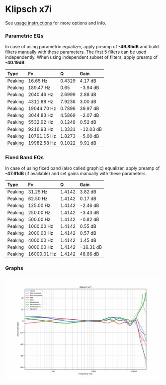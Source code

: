 # Klipsch x7i
See [usage instructions](https://github.com/jaakkopasanen/AutoEq#usage) for more options and info.

### Parametric EQs
In case of using parametric equalizer, apply preamp of **-49.85dB** and build filters manually
with these parameters. The first 5 filters can be used independently.
When using independent subset of filters, apply preamp of **-40.19dB**.

| Type    | Fc          |      Q | Gain      |
|:--------|:------------|:-------|:----------|
| Peaking | 16.65 Hz    | 0.4329 | 4.17 dB   |
| Peaking | 189.47 Hz   | 0.65   | -3.94 dB  |
| Peaking | 2040.46 Hz  | 2.6999 | 2.88 dB   |
| Peaking | 4311.88 Hz  | 7.9236 | 3.00 dB   |
| Peaking | 19044.70 Hz | 0.7896 | 39.97 dB  |
| Peaking | 3044.83 Hz  | 4.5869 | -2.07 dB  |
| Peaking | 5532.92 Hz  | 0.1248 | 0.52 dB   |
| Peaking | 9216.93 Hz  | 1.3331 | -12.03 dB |
| Peaking | 10791.15 Hz | 1.8273 | -5.00 dB  |
| Peaking | 19982.58 Hz | 0.1022 | 9.91 dB   |

### Fixed Band EQs
In case of using fixed band (also called graphic) equalizer, apply preamp of **-47.61dB**
(if available) and set gains manually with these parameters.

| Type    | Fc          |      Q | Gain      |
|:--------|:------------|:-------|:----------|
| Peaking | 31.25 Hz    | 1.4142 | 3.82 dB   |
| Peaking | 62.50 Hz    | 1.4142 | 0.17 dB   |
| Peaking | 125.00 Hz   | 1.4142 | -2.46 dB  |
| Peaking | 250.00 Hz   | 1.4142 | -3.43 dB  |
| Peaking | 500.00 Hz   | 1.4142 | -0.82 dB  |
| Peaking | 1000.00 Hz  | 1.4142 | 0.55 dB   |
| Peaking | 2000.00 Hz  | 1.4142 | 0.57 dB   |
| Peaking | 4000.00 Hz  | 1.4142 | 1.45 dB   |
| Peaking | 8000.00 Hz  | 1.4142 | -16.31 dB |
| Peaking | 16000.01 Hz | 1.4142 | 48.66 dB  |

### Graphs
![](./Klipsch%20x7i.png)